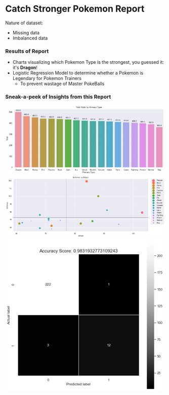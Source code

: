 # Catch Stronger Pokemon Report
Nature of dataset:
* Missing data
* Imbalanced data

### Results of Report
* Charts visualizing which Pokemon Type is the strongest, you guessed it: it's __Dragon__!
* Logistic Regression Model to determine whether a Pokemon is Legendary for Pokemon Trainers
  * To prevent wastage of Master PokeBalls 

### Sneak-a-peek of Insights from this Report
![Strongest Pokemon by Type](/img/total-stats_by_primary-type.png)
![Strongest Pokemon Based on Defense & Attack](/img/defense_by_atk.png)
![Model Results](/img/confusion_matrix.png)
